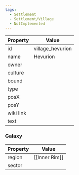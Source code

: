 ```yaml
---
tags:
  - Settlement
  - Settlement/Village
  - NotImplemented
---
```


| Property  | Value            |
| --------- | ---------------- |
| id        | village_hevurion |
| name      | Hevurion         |
| owner     |                  |
| culture   |                  |
| bound     |                  |
| type      |                  |
| posX      |                  |
| posY      |                  |
| wiki link |                  |
| text      |                  |

### Galaxy
| Property | Value         |
| -------- | ------------- |
| region   | [[Inner Rim]] |
| sector   |               |

